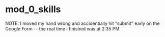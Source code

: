# mod_0_skills

NOTE: I moved my hand wrong and accidentially hit "submit" early on the Google Form -- the real time I finished was at 2:35 PM
